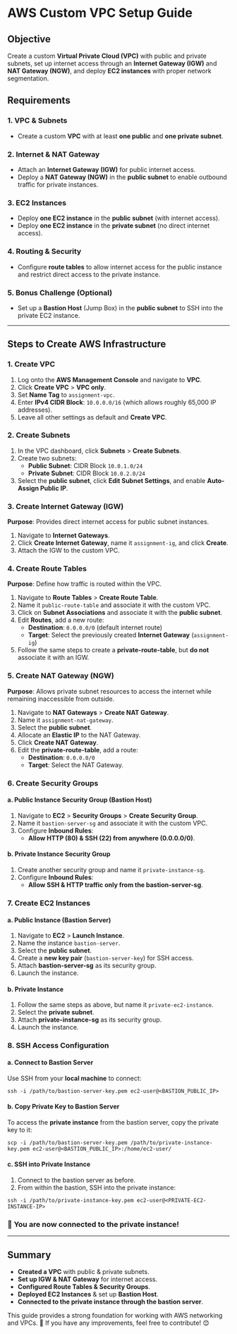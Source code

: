 # AWS Custom VPC Setup Guide

## Objective
Create a custom **Virtual Private Cloud (VPC)** with public and private subnets, set up internet access through an **Internet Gateway (IGW)** and **NAT Gateway (NGW)**, and deploy **EC2 instances** with proper network segmentation.

## Requirements

### 1. VPC & Subnets
- Create a custom **VPC** with at least **one public** and **one private subnet**.

### 2. Internet & NAT Gateway
- Attach an **Internet Gateway (IGW)** for public internet access.
- Deploy a **NAT Gateway (NGW)** in the **public subnet** to enable outbound traffic for private instances.

### 3. EC2 Instances
- Deploy **one EC2 instance** in the **public subnet** (with internet access).
- Deploy **one EC2 instance** in the **private subnet** (no direct internet access).

### 4. Routing & Security
- Configure **route tables** to allow internet access for the public instance and restrict direct access to the private instance.

### 5. Bonus Challenge (Optional)
- Set up a **Bastion Host** (Jump Box) in the **public subnet** to SSH into the private EC2 instance.

---

## Steps to Create AWS Infrastructure

### 1. Create VPC
1. Log onto the **AWS Management Console** and navigate to **VPC**.
2. Click **Create VPC** > **VPC only**.
3. Set **Name Tag** to `assignment-vpc`.
4. Enter **IPv4 CIDR Block**: `10.0.0.0/16` (which allows roughly 65,000 IP addresses).
5. Leave all other settings as default and **Create VPC**.

### 2. Create Subnets
1. In the VPC dashboard, click **Subnets** > **Create Subnets**.
2. Create two subnets:
   - **Public Subnet**: CIDR Block `10.0.1.0/24`
   - **Private Subnet**: CIDR Block `10.0.2.0/24`
3. Select the **public subnet**, click **Edit Subnet Settings**, and enable **Auto-Assign Public IP**.

### 3. Create Internet Gateway (IGW)
**Purpose**: Provides direct internet access for public subnet instances.
1. Navigate to **Internet Gateways**.
2. Click **Create Internet Gateway**, name it `assignment-ig`, and click **Create**.
3. Attach the IGW to the custom VPC.

### 4. Create Route Tables
**Purpose**: Define how traffic is routed within the VPC.
1. Navigate to **Route Tables** > **Create Route Table**.
2. Name it `public-route-table` and associate it with the custom VPC.
3. Click on **Subnet Associations** and associate it with the **public subnet**.
4. Edit **Routes**, add a new route:
   - **Destination**: `0.0.0.0/0` (default internet route)
   - **Target**: Select the previously created **Internet Gateway** (`assignment-ig`)
5. Follow the same steps to create a **private-route-table**, but **do not** associate it with an IGW.

### 5. Create NAT Gateway (NGW)
**Purpose**: Allows private subnet resources to access the internet while remaining inaccessible from outside.
1. Navigate to **NAT Gateways** > **Create NAT Gateway**.
2. Name it `assignment-nat-gateway`.
3. Select the **public subnet**.
4. Allocate an **Elastic IP** to the NAT Gateway.
5. Click **Create NAT Gateway**.
6. Edit the **private-route-table**, add a route:
   - **Destination**: `0.0.0.0/0`
   - **Target**: Select the NAT Gateway.

### 6. Create Security Groups

#### a. Public Instance Security Group (Bastion Host)
1. Navigate to **EC2** > **Security Groups** > **Create Security Group**.
2. Name it `bastion-server-sg` and associate it with the custom VPC.
3. Configure **Inbound Rules**:
   - **Allow HTTP (80) & SSH (22) from anywhere (0.0.0.0/0)**.

#### b. Private Instance Security Group
1. Create another security group and name it `private-instance-sg`.
2. Configure **Inbound Rules**:
   - **Allow SSH & HTTP traffic only from the bastion-server-sg**.

### 7. Create EC2 Instances

#### a. Public Instance (Bastion Server)
1. Navigate to **EC2** > **Launch Instance**.
2. Name the instance `bastion-server`.
3. Select the **public subnet**.
4. Create a **new key pair** (`bastion-server-key`) for SSH access.
5. Attach **bastion-server-sg** as its security group.
6. Launch the instance.

#### b. Private Instance
1. Follow the same steps as above, but name it `private-ec2-instance`.
2. Select the **private subnet**.
3. Attach **private-instance-sg** as its security group.
4. Launch the instance.

### 8. SSH Access Configuration

#### a. Connect to Bastion Server
Use SSH from your **local machine** to connect:
```
ssh -i /path/to/bastion-server-key.pem ec2-user@<BASTION_PUBLIC_IP>
```

#### b. Copy Private Key to Bastion Server
To access the **private instance** from the bastion server, copy the private key to it:
```
scp -i /path/to/bastion-server-key.pem /path/to/private-instance-key.pem ec2-user@<BASTION_PUBLIC_IP>:/home/ec2-user/
```

#### c. SSH into Private Instance
1. Connect to the bastion server as before.
2. From within the bastion, SSH into the private instance:
```
ssh -i /path/to/private-instance-key.pem ec2-user@<PRIVATE-EC2-INSTANCE-IP>
```

### 🎉 **You are now connected to the private instance!**

---

## Summary
- **Created a VPC** with public & private subnets.
- **Set up IGW & NAT Gateway** for internet access.
- **Configured Route Tables & Security Groups**.
- **Deployed EC2 Instances** & set up **Bastion Host**.
- **Connected to the private instance through the bastion server**.

This guide provides a strong foundation for working with AWS networking and VPCs. 🚀 If you have any improvements, feel free to contribute! 😊